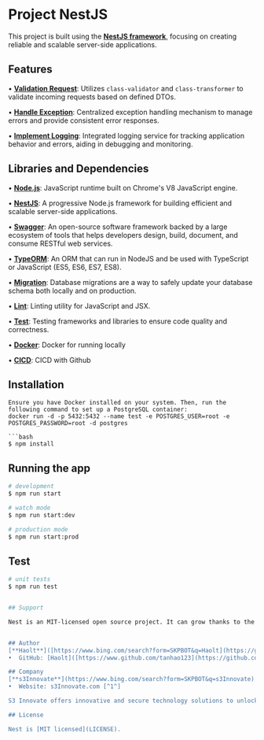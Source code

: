 # Project NestJS

This project is built using the [**NestJS framework**](https://www.bing.com/search?form=SKPBOT&q=NestJS%20framework), focusing on creating reliable and scalable server-side applications.

## Features
•  [**Validation Request**](https://www.bing.com/search?form=SKPBOT&q=Validation%20Request): Utilizes `class-validator` and `class-transformer` to validate incoming requests based on defined DTOs.

•  [**Handle Exception**](https://www.bing.com/search?form=SKPBOT&q=Handle%20Exception): Centralized exception handling mechanism to manage errors and provide consistent error responses.

•  [**Implement Logging**](https://www.bing.com/search?form=SKPBOT&q=Implement%20Logging): Integrated logging service for tracking application behavior and errors, aiding in debugging and monitoring.


## Libraries and Dependencies
•  [**Node.js**](https://www.bing.com/search?form=SKPBOT&q=Node.js): JavaScript runtime built on Chrome's V8 JavaScript engine.

•  [**NestJS**](https://www.bing.com/search?form=SKPBOT&q=NestJS): A progressive Node.js framework for building efficient and scalable server-side applications.

•  [**Swagger**](https://www.bing.com/search?form=SKPBOT&q=Swagger): An open-source software framework backed by a large ecosystem of tools that helps developers design, build, document, and consume RESTful web services.

•  [**TypeORM**](https://www.bing.com/search?form=SKPBOT&q=TypeORM): An ORM that can run in NodeJS and be used with TypeScript or JavaScript (ES5, ES6, ES7, ES8).

•  [**Migration**](https://www.bing.com/search?form=SKPBOT&q=Migration): Database migrations are a way to safely update your database schema both locally and on production.

•  [**Lint**](https://www.bing.com/search?form=SKPBOT&q=Lint): Linting utility for JavaScript and JSX.

•  [**Test**](https://www.bing.com/search?form=SKPBOT&q=Test): Testing frameworks and libraries to ensure code quality and correctness.

•  [**Docker**](https://www.bing.com/search?form=SKPBOT&q=Docker): Docker for running locally

•  [**CICD**](https://www.bing.com/search?form=SKPBOT&q=CICD): CICD with Github

## Installation
```Setup postgres database: postgres
Ensure you have Docker installed on your system. Then, run the following command to set up a PostgreSQL container:
docker run -d -p 5432:5432 --name test -e POSTGRES_USER=root -e POSTGRES_PASSWORD=root -d postgres

```bash
$ npm install
```

## Running the app

```bash
# development
$ npm run start

# watch mode
$ npm run start:dev

# production mode
$ npm run start:prod
```

## Test

```bash
# unit tests
$ npm run test


## Support

Nest is an MIT-licensed open source project. It can grow thanks to the sponsors and support by the amazing backers. If you'd like to join them, please [read more here](https://docs.nestjs.com/support).


## Author
[**Haolt**]([https://www.bing.com/search?form=SKPBOT&q=Haolt](https://github.com/tanhao123/s3innovate/tree/master))
•  GitHub: [Haolt]([https://www.github.com/tanhao123](https://github.com/tanhao123))

## Company
[**s3Innovate**](https://www.bing.com/search?form=SKPBOT&q=s3Innovate)
•  Website: s3Innovate.com [^1^]

S3 Innovate offers innovative and secure technology solutions to unlock your success in digital transformations. Collaborating with leading technology companies and industry leaders, S3 Innovate is your one-stop solution partner that offers an integrated consultancy and products to reshape your sustainability goals. Headquartered in Singapore, with a regional footprint in Manila, Dhaka, Jakarta, Yangon, and Ho Chi Minh, S3 Innovate is committed to creating a Smart, Secure, and Sustainable world.

## License

Nest is [MIT licensed](LICENSE).
